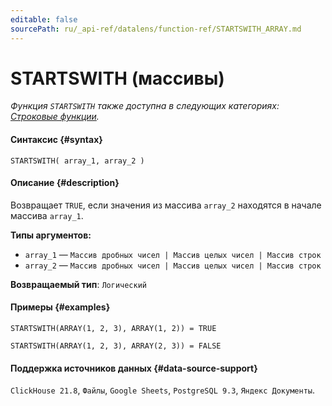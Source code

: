 ```yaml
---
editable: false
sourcePath: ru/_api-ref/datalens/function-ref/STARTSWITH_ARRAY.md
---
```


# STARTSWITH (массивы)

_Функция `STARTSWITH` также доступна в следующих категориях: [Строковые функции](STARTSWITH.md)._

#### Синтаксис {#syntax}


```
STARTSWITH( array_1, array_2 )
```

#### Описание {#description}
Возвращает `TRUE`, если значения из массива `array_2` находятся в начале массива `array_1`.

**Типы аргументов:**
- `array_1` — `Массив дробных чисел | Массив целых чисел | Массив строк`
- `array_2` — `Массив дробных чисел | Массив целых чисел | Массив строк`


**Возвращаемый тип**: `Логический`

#### Примеры {#examples}

```
STARTSWITH(ARRAY(1, 2, 3), ARRAY(1, 2)) = TRUE
```

```
STARTSWITH(ARRAY(1, 2, 3), ARRAY(2, 3)) = FALSE
```


#### Поддержка источников данных {#data-source-support}

`ClickHouse 21.8`, `Файлы`, `Google Sheets`, `PostgreSQL 9.3`, `Яндекс Документы`.

